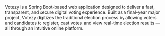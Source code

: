 Votezy is a Spring Boot-based web application designed to deliver a fast, transparent, and secure digital voting experience. Built as a final-year major project, Votezy digitizes the traditional election process by allowing voters and candidates to register, cast votes, and view real-time election results — all through an intuitive online platform.
